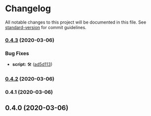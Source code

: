 # Changelog

All notable changes to this project will be documented in this file. See [standard-version](https://github.com/conventional-changelog/standard-version) for commit guidelines.

### [0.4.3](https://github.com/leppis-org/leppis-orb/compare/v0.4.2...v0.4.3) (2020-03-06)


### Bug Fixes

* **script:** 🛠 ([ad5d113](https://github.com/leppis-org/leppis-orb/commit/ad5d113604b5804225c49d603de16c0debd926f2))

### [0.4.2](https://github.com/leppis-org/leppis-orb/compare/v0.4.1...v0.4.2) (2020-03-06)

### 0.4.1 (2020-03-06)

## 0.4.0 (2020-03-06)
